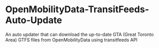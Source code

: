 # OpenMobilityData-TransitFeeds-Auto-Update
An auto updater that can download the up-to-date GTA (Great Toronto Area) GTFS files from OpenMobilityData using transitfeeds API

